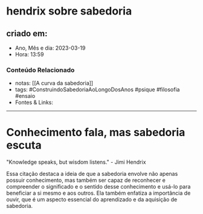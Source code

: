 # hendrix sobre sabedoria

## criado em: 

- Ano, Mês e dia: 2023-03-19
- Hora: 13:59

### Conteúdo Relacionado

- notas: [[A curva da sabedoria]]
- tags: #ConstruindoSabedoriaAoLongoDosAnos #psique #filosofia #ensaio
- Fontes & Links: 
---

# Conhecimento fala, mas sabedoria escuta

"Knowledge speaks, but wisdom listens." - Jimi Hendrix

Essa citação destaca a ideia de que a sabedoria envolve não apenas possuir conhecimento, mas também ser capaz de reconhecer e compreender o significado e o sentido desse conhecimento e usá-lo para beneficiar a si mesmo e aos outros. Ela também enfatiza a importância de ouvir, que é um aspecto essencial do aprendizado e da aquisição de sabedoria.